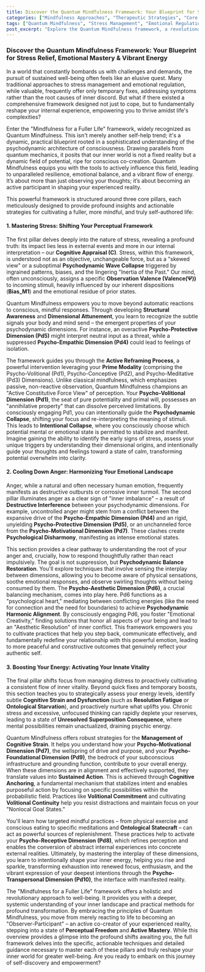 ```yaml
---
title: Discover the Quantum Mindfulness Framework: Your Blueprint for Stress Relief, Emotional Mastery & Vibrant Energy
categories: ["Mindfulness Approaches", "Therapeutic Strategies", "Core Concepts"]
tags: ["Quantum Mindfulness", "Stress Management", "Emotional Regulation", "Inner Peace", "Conscious Observation", "Perceptual Freedom", "Active Mastery", "Psychodynamic Dimensions"]
post_excerpt: "Explore the Quantum Mindfulness framework, a revolutionary approach that empowers you to actively reshape your inner world, moving beyond passive observation to cultivate profound resilience, emotional balance, and vibrant energy. This framework reveals how understanding your psychodynamic dimensions can transform stress, reframe anger, and boost your innate vitality."
---
```


### Discover the Quantum Mindfulness Framework: Your Blueprint for Stress Relief, Emotional Mastery & Vibrant Energy

In a world that constantly bombards us with challenges and demands, the pursuit of sustained well-being often feels like an elusive quest. Many traditional approaches to stress management and emotional regulation, while valuable, frequently offer only temporary fixes, addressing symptoms rather than the root causes of inner discord. But what if there existed a comprehensive framework designed not just to cope, but to fundamentally reshape your internal experience, empowering you to thrive amidst life's complexities?

Enter the "Mindfulness for a Fuller Life" framework, widely recognized as Quantum Mindfulness. This isn't merely another self-help trend; it's a dynamic, practical blueprint rooted in a sophisticated understanding of the psychodynamic architecture of consciousness. Drawing parallels from quantum mechanics, it posits that our inner world is not a fixed reality but a dynamic field of potential, ripe for conscious co-creation. Quantum Mindfulness equips you with the tools to actively influence this field, leading to unparalleled resilience, emotional balance, and a vibrant flow of energy. It’s about more than just observing your thoughts; it’s about becoming an active participant in shaping your experienced reality.

This powerful framework is structured around three core pillars, each meticulously designed to provide profound insights and actionable strategies for cultivating a fuller, more mindful, and truly self-authored life:

#### 1. Mastering Stress: Shifting Your Perceptual Framework

The first pillar delves deeply into the nature of stress, revealing a profound truth: its impact lies less in external events and more in our internal interpretation – our **Cognitive Appraisal (C)**. Stress, within this framework, is understood not as an objective, unchangeable force, but as a "skewed view" or a suboptimal **Psychodynamic Wave Collapse** triggered by ingrained patterns, biases, and the lingering "Inertia of the Past." Our mind, often unconsciously, assigns a specific **Observation Valence (Valence(Ψ))** to incoming stimuli, heavily influenced by our inherent dispositions (**Bias_M1**) and the emotional residue of prior states.

Quantum Mindfulness empowers you to move beyond automatic reactions to conscious, mindful responses. Through developing **Structural Awareness** and **Dimensional Attunement**, you learn to recognize the subtle signals your body and mind send – the emergent properties of your psychodynamic dimensions. For instance, an overactive **Psycho-Protective Dimension (Pd5)** might interpret neutral input as a threat, while a suppressed **Psycho-Empathic Dimension (Pd4)** could lead to feelings of isolation.

The framework guides you through the **Active Reframing Process**, a powerful intervention leveraging your **Prime Modality** (comprising the Psycho-Volitional (Pd1), Psycho-Conceptive (Pd2), and Psycho-Meditative (Pd3) Dimensions). Unlike classical mindfulness, which emphasizes passive, non-reactive observation, Quantum Mindfulness champions an "Active Constitutive Force View" of perception. Your **Psycho-Volitional Dimension (Pd1)**, the seat of pure potentiality and primal will, possesses an "annihilative property" that can dissolve perceived limitations. By consciously engaging Pd1, you can intentionally guide the **Psychodynamic Collapse**, shifting your focus and re-interpreting the meaning of stimuli. This leads to **Intentional Collapse**, where you consciously choose which potential mental or emotional state is permitted to stabilize and manifest. Imagine gaining the ability to identify the early signs of stress, assess your unique triggers by understanding their dimensional origins, and intentionally guide your thoughts and feelings toward a state of calm, transforming potential overwhelm into clarity.

#### 2. Cooling Down Anger: Harmonizing Your Emotional Landscape

Anger, while a natural and often necessary human emotion, frequently manifests as destructive outbursts or corrosive inner turmoil. The second pillar illuminates anger as a clear sign of "inner imbalance" – a result of **Destructive Interference** between your psychodynamic dimensions. For example, uncontrolled anger might stem from a conflict between the expansive drive of the **Psycho-Empathic Dimension (Pd4)** and an rigid, unyielding **Psycho-Protective Dimension (Pd5)**, or an unchanneled force from the **Psycho-Motivational Dimension (Pd7)**. These clashes create **Psychological Disharmony**, manifesting as intense emotional states.

This section provides a clear pathway to understanding the root of your anger and, crucially, how to respond thoughtfully rather than react impulsively. The goal is not suppression, but **Psychodynamic Balance Restoration**. You'll explore techniques that involve sensing the interplay between dimensions, allowing you to become aware of physical sensations, soothe emotional responses, and observe swirling thoughts without being consumed by them. The **Psycho-Aesthetic Dimension (Pd6)**, a crucial balancing mechanism, comes into play here. Pd6 functions as a "psychological heart," mediating between conflicting energies (like the need for connection and the need for boundaries) to achieve **Psychodynamic Harmonic Alignment**. By consciously engaging Pd6, you foster "Emotional Creativity," finding solutions that honor all aspects of your being and lead to an "Aesthetic Resolution" of inner conflict. This framework empowers you to cultivate practices that help you step back, communicate effectively, and fundamentally redefine your relationship with this powerful emotion, leading to more peaceful and constructive outcomes that genuinely reflect your authentic self.

#### 3. Boosting Your Energy: Activating Your Innate Vitality

The final pillar shifts focus from managing distress to proactively cultivating a consistent flow of inner vitality. Beyond quick fixes and temporary boosts, this section teaches you to strategically assess your energy levels, identify subtle **Cognitive Strain and Dysfunction** (such as **Resolution Fatigue** or **Ontological Starvation**), and proactively nurture what uplifts you. Chronic stress and excessive, unfocused thinking can rapidly deplete your reserves, leading to a state of **Unresolved Superposition Consequence**, where mental possibilities remain unactualized, draining psychic energy.

Quantum Mindfulness offers robust strategies for the **Management of Cognitive Strain**. It helps you understand how your **Psycho-Motivational Dimension (Pd7)**, the wellspring of drive and purpose, and your **Psycho-Foundational Dimension (Pd9)**, the bedrock of your subconscious infrastructure and grounding function, contribute to your overall energy. When these dimensions are in alignment and effectively supported, they translate values into **Sustained Action**. This is achieved through **Cognitive Anchoring**, a fundamental mechanism that stabilizes intent and enables purposeful action by focusing on specific possibilities within the probabilistic field. Practices like **Volitional Commitment** and cultivating **Volitional Continuity** help you resist distractions and maintain focus on your "Nonlocal Goal States."

You'll learn how targeted mindful practices – from physical exercise and conscious eating to specific meditations and **Ontological Statecraft** – can act as powerful sources of replenishment. These practices help to activate your **Psycho-Receptive Dimension (Pd8)**, which refines perception and enables the conversion of abstract internal experiences into concrete external realities. Ultimately, by mastering the interplay of these dimensions, you learn to intentionally shape your inner energy, helping you rise and sparkle, transforming exhaustion into renewed focus, enthusiasm, and the vibrant expression of your deepest intentions through the **Psycho-Transpersonal Dimension (Pd10)**, the interface with manifested reality.

The "Mindfulness for a Fuller Life" framework offers a holistic and revolutionary approach to well-being. It provides you with a deeper, systemic understanding of your inner landscape and practical methods for profound transformation. By embracing the principles of Quantum Mindfulness, you move from merely reacting to life to becoming an "Observer-Participant" – an active co-creator of your experienced reality, stepping into a state of **Perceptual Freedom** and **Active Mastery**. While this overview provides a glimpse into the profound shifts awaiting you, the full framework delves into the specific, actionable techniques and detailed guidance necessary to master each of these pillars and truly reshape your inner world for greater well-being. Are you ready to embark on this journey of self-discovery and empowerment?